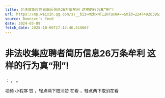 ```yaml
---
title: 非法收集应聘者简历信息26万条牟利 这样的行为真“刑”!
url: https://mp.weixin.qq.com/s?__biz=MzkxNTI2NTQxOA==&mid=2247492038&idx=2&sn=373d432183334297220c756e41736725
source: Doonsec's feed
date: 2024-05-09
fetch_date: 2025-10-06T17:14:46.515667
---
```


# 非法收集应聘者简历信息26万条牟利 这样的行为真“刑”!

：
，
。

视频
小程序
赞
，轻点两下取消赞
在看
，轻点两下取消在看
